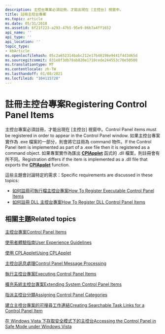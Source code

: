 ```yaml
---
description: 主控台專案必須註冊，才能出現在 [主控台] 視窗中。
title: 註冊主控台專案
ms.topic: article
ms.date: 05/31/2018
ms.assetid: 6f21f223-a293-47b5-95e9-06b7a4ff1652
api_name: ''
api_type: ''
api_location: ''
topic_type:
- kbArticle
ms.openlocfilehash: 05c2a652314babc212e17b48198e9441f4d3465d
ms.sourcegitcommit: 831e8f3db78ab820e1710cede244553c70e50500
ms.translationtype: MT
ms.contentlocale: zh-TW
ms.lasthandoff: 01/08/2021
ms.locfileid: "104115728"
---
```

# <a name="registering-control-panel-items"></a><span data-ttu-id="4e2e8-103">註冊主控台專案</span><span class="sxs-lookup"><span data-stu-id="4e2e8-103">Registering Control Panel Items</span></span>

<span data-ttu-id="4e2e8-104">主控台專案必須註冊，才能出現在 [主控台] 視窗中。</span><span class="sxs-lookup"><span data-stu-id="4e2e8-104">Control Panel items must be registered in order to appear in the Control Panel window.</span></span> <span data-ttu-id="4e2e8-105">如果主控台專案實作為 .exe 檔案的一部分，則會將它註冊為 command 物件。</span><span class="sxs-lookup"><span data-stu-id="4e2e8-105">If the Control Panel item is implemented as part of a .exe file then it is registered as a command object.</span></span> <span data-ttu-id="4e2e8-106">如果專案實作為匯出 [**CPlApplet**](/windows/win32/api/cpl/nc-cpl-applet_proc) 函式的 .dll 檔案，則註冊會有所不同。</span><span class="sxs-lookup"><span data-stu-id="4e2e8-106">Registration differs if the item is implemented as a .dll file that exports the [**CPlApplet**](/windows/win32/api/cpl/nc-cpl-applet_proc) function.</span></span>

<span data-ttu-id="4e2e8-107">這些主題會討論特定的需求：</span><span class="sxs-lookup"><span data-stu-id="4e2e8-107">Specific requirements are discussed in these topics:</span></span>

-   [<span data-ttu-id="4e2e8-108">如何註冊可執行檔主控台專案</span><span class="sxs-lookup"><span data-stu-id="4e2e8-108">How To Register Executable Control Panel Items</span></span>](how-to-register-an-executable-control-panel-item-registration-.md)
-   [<span data-ttu-id="4e2e8-109">如何註冊 DLL 主控台專案</span><span class="sxs-lookup"><span data-stu-id="4e2e8-109">How To Register DLL Control Panel Items</span></span>](how-to-register-dll-control-panel-item-registration-.md)

## <a name="related-topics"></a><span data-ttu-id="4e2e8-110">相關主題</span><span class="sxs-lookup"><span data-stu-id="4e2e8-110">Related topics</span></span>

<dl> <dt>

[<span data-ttu-id="4e2e8-111">主控台專案</span><span class="sxs-lookup"><span data-stu-id="4e2e8-111">Control Panel Items</span></span>](control-panel-applications.md)
</dt> <dt>

[<span data-ttu-id="4e2e8-112">使用者體驗指南</span><span class="sxs-lookup"><span data-stu-id="4e2e8-112">User Experience Guidelines</span></span>](user-experience-guidelines.md)
</dt> <dt>

[<span data-ttu-id="4e2e8-113">使用 CPLApplet</span><span class="sxs-lookup"><span data-stu-id="4e2e8-113">Using CPLApplet</span></span>](using-cplapplet.md)
</dt> <dt>

[<span data-ttu-id="4e2e8-114">主控台訊息處理</span><span class="sxs-lookup"><span data-stu-id="4e2e8-114">Control Panel Message Processing</span></span>](message-processing.md)
</dt> <dt>

[<span data-ttu-id="4e2e8-115">執行主控台專案</span><span class="sxs-lookup"><span data-stu-id="4e2e8-115">Executing Control Panel Items</span></span>](executing-control-panel-items.md)
</dt> <dt>

[<span data-ttu-id="4e2e8-116">擴充系統主控台專案</span><span class="sxs-lookup"><span data-stu-id="4e2e8-116">Extending System Control Panel Items</span></span>](extending-system-control-panel-items.md)
</dt> <dt>

[<span data-ttu-id="4e2e8-117">指派主控台分類</span><span class="sxs-lookup"><span data-stu-id="4e2e8-117">Assigning Control Panel Categories</span></span>](assigning-control-panel-categories.md)
</dt> <dt>

[<span data-ttu-id="4e2e8-118">建立主控台專案的可搜尋工作連結</span><span class="sxs-lookup"><span data-stu-id="4e2e8-118">Creating Searchable Task Links for a Control Panel Item</span></span>](creating-searchable-task-links.md)
</dt> <dt>

[<span data-ttu-id="4e2e8-119">在 Windows Vista 下存取安全模式下的主控台</span><span class="sxs-lookup"><span data-stu-id="4e2e8-119">Accessing the Control Panel in Safe Mode under Windows Vista</span></span>](accessing-the-cp-in-safe-mode-under-vista.md)
</dt> </dl>

 

 
